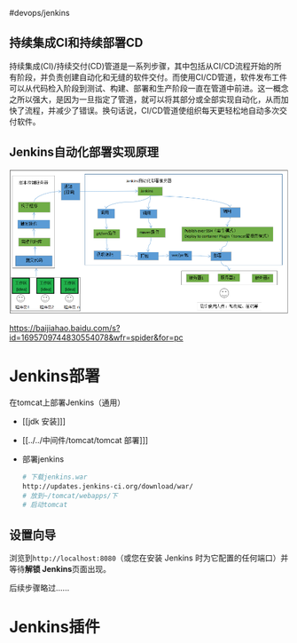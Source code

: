 #devops/jenkins


## 持续集成CI和持续部署CD

持续集成(CI)/持续交付(CD)管道是一系列步骤，其中包括从CI/CD流程开始的所有阶段，并负责创建自动化和无缝的软件交付。而使用CI/CD管道，软件发布工件可以从代码检入阶段到测试、构建、部署和生产阶段一直在管道中前进。这一概念之所以强大，是因为一旦指定了管道，就可以将其部分或全部实现自动化，从而加快了流程，并减少了错误。换句话说，CI/CD管道使组织每天更轻松地自动多次交付软件。

## Jenkins自动化部署实现原理

![](assets/Jenkins%20部署/image-20221127214251930.png)


<https://baijiahao.baidu.com/s?id=1695709744830554078&wfr=spider&for=pc>




# Jenkins部署

在tomcat上部署Jenkins（通用）

*   [[jdk 安装]]]

*   [[../../中间件/tomcat/tomcat 部署]]]
*   部署jenkins

    ```bash
    # 下载jenkins.war
    http://updates.jenkins-ci.org/download/war/
    # 放到~/tomcat/webapps/下
    # 启动tomcat
    ```

##  设置向导

浏览到`http://localhost:8080`（或您在安装 Jenkins 时为它配置的任何端口）并等待**解锁 Jenkins**页面出现。

后续步骤略过......


# Jenkins插件

